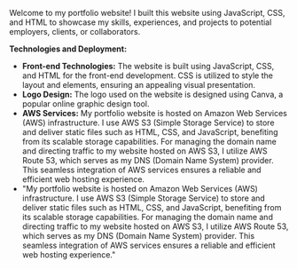 Welcome to my portfolio website! I built this website using JavaScript, CSS, and HTML to showcase my skills, experiences, and projects to potential employers, clients, or collaborators.

**Technologies and Deployment:**

- **Front-end Technologies:** The website is built using JavaScript, CSS, and HTML for the front-end development. CSS is utilized to style the layout and elements, ensuring an appealing visual presentation.
- **Logo Design:** The logo used on the website is designed using Canva, a popular online graphic design tool.
- **AWS Services:** My portfolio website is hosted on Amazon Web Services (AWS) infrastructure. I use AWS S3 (Simple Storage Service) to store and deliver static files such as HTML, CSS, and JavaScript, benefiting from its scalable storage capabilities. For managing the domain name and directing traffic to my website hosted on AWS S3, I utilize AWS Route 53, which serves as my DNS (Domain Name System) provider. This seamless integration of AWS services ensures a reliable and efficient web hosting experience.
- "My portfolio website is hosted on Amazon Web Services (AWS) infrastructure. I use AWS S3 (Simple Storage Service) to store and deliver static files such as HTML, CSS, and JavaScript, benefiting from its scalable storage capabilities. For managing the domain name and directing traffic to my website hosted on AWS S3, I utilize AWS Route 53, which serves as my DNS (Domain Name System) provider. This seamless integration of AWS services ensures a reliable and efficient web hosting experience."
